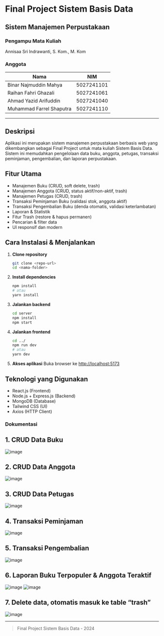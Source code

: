 ﻿# Final Project Sistem Basis Data

## Sistem Manajemen Perpustakaan

### Pengampu Mata Kuliah

Annisaa Sri Indrawanti, S. Kom., M. Kom

### Anggota

| Nama                     | NIM        |
| ------------------------ | ---------- |
| Binar Najmuddin Mahya    | 5027241101 |
| Raihan Fahri Ghazali     | 5027241061 |
| Ahmad Yazid Arifuddin    | 5027241040 |
| Muhammad Farrel Shaputra | 5027241110 |

---

## Deskripsi

Aplikasi ini merupakan sistem manajemen perpustakaan berbasis web yang dikembangkan sebagai Final Project untuk mata kuliah Sistem Basis Data. Sistem ini memudahkan pengelolaan data buku, anggota, petugas, transaksi peminjaman, pengembalian, dan laporan perpustakaan.

## Fitur Utama

- Manajemen Buku (CRUD, soft delete, trash)
- Manajemen Anggota (CRUD, status aktif/non-aktif, trash)
- Manajemen Petugas (CRUD, trash)
- Transaksi Peminjaman Buku (validasi stok, anggota aktif)
- Transaksi Pengembalian Buku (denda otomatis, validasi keterlambatan)
- Laporan & Statistik
- Fitur Trash (restore & hapus permanen)
- Pencarian & filter data
- UI responsif dan modern

## Cara Instalasi & Menjalankan

1. **Clone repository**
   ```bash
   git clone <repo-url>
   cd <nama-folder>
   ```
2. **Install dependencies**
   ```bash
   npm install
   # atau
   yarn install
   ```
3. **Jalankan backend**
   ```bash
   cd server
   npm install
   npm start
   ```
4. **Jalankan frontend**
   ```bash
   cd ../
   npm run dev
   # atau
   yarn dev
   ```
5. **Akses aplikasi**
   Buka browser ke [http://localhost:5173](http://localhost:5173)

## Teknologi yang Digunakan

- React.js (Frontend)
- Node.js + Express.js (Backend)
- MongoDB (Database)
- Tailwind CSS (UI)
- Axios (HTTP Client)

### Dokumentasi

## 1. CRUD Data Buku
![image](https://github.com/user-attachments/assets/d6821bb8-dc21-47a8-a616-d0f795cb1396)
## 2. CRUD Data Anggota
![image](https://github.com/user-attachments/assets/edce51c4-7c13-48ce-97d2-cba2a9c82f22)
## 3. CRUD Data Petugas
![image](https://github.com/user-attachments/assets/17fcbbac-6061-4e9b-b44b-f58a69ea4ac6)
## 4. Transaksi Peminjaman
![image](https://github.com/user-attachments/assets/9212d881-b201-4214-b824-0bb077b475bf)
## 5. Transaksi Pengembalian
![image](https://github.com/user-attachments/assets/d811d6a4-37ef-472e-b6ef-6069b8d605b3)
## 6. Laporan Buku Terpopuler & Anggota Teraktif
![image](https://github.com/user-attachments/assets/002f128f-2da5-4c6b-b10b-bb562200fed3)
![image](https://github.com/user-attachments/assets/385a748f-cdcc-4e14-bbd2-d146c0d513fc)
## 7. Delete data, otomatis masuk ke table “trash”
![image](https://github.com/user-attachments/assets/83960d6f-407d-4092-bca4-c647195e4a52)



---

> Final Project Sistem Basis Data - 2024
